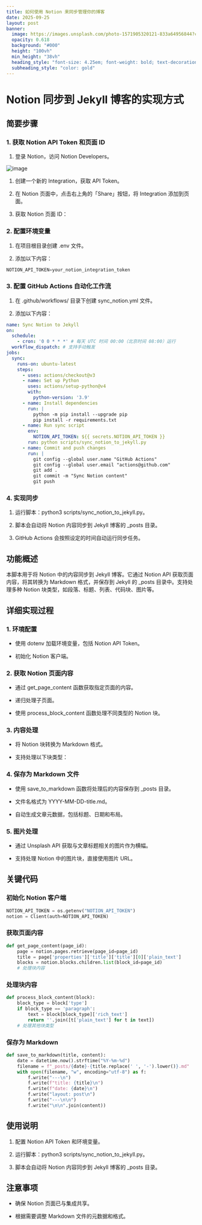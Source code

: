 ```yaml
---
title: 如何使用 Notion 来同步管理你的博客
date: 2025-09-25
layout: post
banner:
  image: https://images.unsplash.com/photo-1571905320121-833a64956844?crop=entropy&cs=tinysrgb&fit=max&fm=jpg&ixid=M3w2OTIwMzJ8MHwxfHJhbmRvbXx8fHx8fHx8fDE3NTg4MjUwNDl8&ixlib=rb-4.1.0&q=80&w=1080
  opacity: 0.618
  background: "#000"
  height: "100vh"
  min_height: "38vh"
  heading_style: "font-size: 4.25em; font-weight: bold; text-decoration: underline"
  subheading_style: "color: gold"
---
```


# Notion 同步到 Jekyll 博客的实现方式

## 简要步骤

### 1. 获取 Notion API Token 和页面 ID

1. 登录 Notion，访问 Notion Developers。

![image](https://prod-files-secure.s3.us-west-2.amazonaws.com/a7a0cc5a-89b9-4cda-8686-1fba0ca52f40/d19c1afe-dea5-4312-9333-786b0ba83054/image.png?X-Amz-Algorithm=AWS4-HMAC-SHA256&X-Amz-Content-Sha256=UNSIGNED-PAYLOAD&X-Amz-Credential=ASIAZI2LB466TCSEHXUM%2F20250925%2Fus-west-2%2Fs3%2Faws4_request&X-Amz-Date=20250925T183048Z&X-Amz-Expires=3600&X-Amz-Security-Token=IQoJb3JpZ2luX2VjEPD%2F%2F%2F%2F%2F%2F%2F%2F%2F%2FwEaCXVzLXdlc3QtMiJGMEQCIHXYjAUduj2vOGXADJziUwL%2BQWani6WF9kTU7J8F%2Bw1WAiAyUi70Uze0Nnt%2BoblVuA2Qazs2TJvlYCPJfAczxZuf8ir%2FAwh5EAAaDDYzNzQyMzE4MzgwNSIM9yf2VFZwlNTwbGMfKtwDrx0k%2BKyh6U9u9kBHqWrX4Hqbq34PjLb1ZvzdemnoA7dPaq2Wn9saujl0jhNMghw7B%2BilZRHtM7Iox9m09nT1qW66QbkX%2Bnzgf%2F2SFqyfmQzwIi8PkjUnQn6ifmoSP8uMkcu1xOiuwWgsva6cHNO2HXDBIBgSpXKj%2FlEUmUwk2QrbmkK2QneoUnhrRCOYu61suL53ZjY3%2FXCIheVN67Omxab4aX1Odk71jtheDCNMOgGChaWSTzg4tuCnhZm4GA7Q8csa0W%2B8X4x2HOLo7i8FvcKL3smFWn5mJUDNDh9zM7tZDyeJ7zF76KuLM6KDDcdALl%2ByYoS98PGrJz0L2X9cYsQWp%2FSCFm3crbK41Ujf3dht14VN5Bwy2lToTD6JYd876Q5L33gTWF9IOlpgqcqwZN7nG7HQ4gRswFSLxshHqK%2FtXoa4q7FKZkzNaR0tMVB4inuQ3ACYN5iseQJdbo7J7W%2BeavC7Of9cQNkNd3xCqWaFMDOZaDl2JPyHpW7n2piWczEe16W1zgxpmDwN3%2F%2F%2BsESKsN%2FxtAhSM6JnUb2Tcqr8s3TMZBiIWg7E8LnmFC4RmWOLj%2BWkWj49gw5WB0N7d9%2FeU5fEM%2BnyhMcCEAmKuc8f8foxDPkAbwqTCEcw887VxgY6pgGet%2FrXhp61C62V3lua7xI2lmBuYZ%2F5HRJgtSBycpPX3sOg9MpcA1OecYCvTOUpzidbYNFsYG0AnGWhqDDZ00NY5Uk31J1qdSJE%2FmvdLpT%2FxB24iliZReoZoj9LLneEg9sn6M0bBJ0R2QWat4K2HUTApzSDXcHT4CFhtbiFi%2FwM%2BYUiyQOGG%2FsHz6DUlqDP2pSU6kT%2BLXIVztL2tFI5aFdB21dqSO8M&X-Amz-Signature=b77b7ef19a01c68e4e575dcf317e796b54181ca251bba8cee2888761125adbdc&X-Amz-SignedHeaders=host&x-amz-checksum-mode=ENABLED&x-id=GetObject)

1. 创建一个新的 Integration，获取 API Token。

1. 在 Notion 页面中，点击右上角的「Share」按钮，将 Integration 添加到页面。

1. 获取 Notion 页面 ID：


### 2. 配置环境变量

1. 在项目根目录创建 .env 文件。

1. 添加以下内容：

```javascript
NOTION_API_TOKEN=your_notion_integration_token
```

### 3. 配置 GitHub Actions 自动化工作流

1. 在 .github/workflows/ 目录下创建 sync_notion.yml 文件。

1. 添加以下内容：

```yaml
name: Sync Notion to Jekyll
on:
  schedule:
    - cron: '0 0 * * *' # 每天 UTC 时间 00:00（北京时间 08:00）运行
  workflow_dispatch: # 支持手动触发
jobs:
  sync:
    runs-on: ubuntu-latest
    steps:
      - uses: actions/checkout@v3
      - name: Set up Python
        uses: actions/setup-python@v4
        with:
          python-version: '3.9'
      - name: Install dependencies
        run: |
          python -m pip install --upgrade pip
          pip install -r requirements.txt
      - name: Run sync script
        env:
          NOTION_API_TOKEN: ${{ secrets.NOTION_API_TOKEN }}
        run: python scripts/sync_notion_to_jekyll.py
      - name: Commit and push changes
        run: |
          git config --global user.name "GitHub Actions"
          git config --global user.email "actions@github.com"
          git add .
          git commit -m "Sync Notion content"
          git push
```

### 4. 实现同步

1. 运行脚本：python3 scripts/sync_notion_to_jekyll.py。

1. 脚本会自动将 Notion 内容同步到 Jekyll 博客的 _posts 目录。

1. GitHub Actions 会按照设定的时间自动运行同步任务。

## 功能概述

本脚本用于将 Notion 中的内容同步到 Jekyll 博客。它通过 Notion API 获取页面内容，将其转换为 Markdown 格式，并保存到 Jekyll 的 _posts 目录中。支持处理多种 Notion 块类型，如段落、标题、列表、代码块、图片等。

## 详细实现过程

### 1. 环境配置

- 使用 dotenv 加载环境变量，包括 Notion API Token。

- 初始化 Notion 客户端。

### 2. 获取 Notion 页面内容

- 通过 get_page_content 函数获取指定页面的内容。

- 递归处理子页面。

- 使用 process_block_content 函数处理不同类型的 Notion 块。

### 3. 内容处理

- 将 Notion 块转换为 Markdown 格式。

- 支持处理以下块类型：


### 4. 保存为 Markdown 文件

- 使用 save_to_markdown 函数将处理后的内容保存到 _posts 目录。

- 文件名格式为 YYYY-MM-DD-title.md。

- 自动生成文章元数据，包括标题、日期和布局。

### 5. 图片处理

- 通过 Unsplash API 获取与文章标题相关的图片作为横幅。

- 支持处理 Notion 中的图片块，直接使用图片 URL。

## 关键代码

### 初始化 Notion 客户端

```python
NOTION_API_TOKEN = os.getenv("NOTION_API_TOKEN")
notion = Client(auth=NOTION_API_TOKEN)
```

### 获取页面内容

```python
def get_page_content(page_id):
    page = notion.pages.retrieve(page_id=page_id)
    title = page['properties']['title']['title'][0]['plain_text']
    blocks = notion.blocks.children.list(block_id=page_id)
    # 处理块内容
```

### 处理块内容

```python
def process_block_content(block):
    block_type = block['type']
    if block_type == 'paragraph':
        text = block[block_type]['rich_text']
        return ''.join([t['plain_text'] for t in text])
    # 处理其他块类型
```

### 保存为 Markdown

```python
def save_to_markdown(title, content):
    date = datetime.now().strftime("%Y-%m-%d")
    filename = f"_posts/{date}-{title.replace(' ', '-').lower()}.md"
    with open(filename, "w", encoding="utf-8") as f:
        f.write("---\n")
        f.write(f"title: {title}\n")
        f.write(f"date: {date}\n")
        f.write("layout: post\n")
        f.write("---\n\n")
        f.write("\n\n".join(content))
```

## 使用说明

1. 配置 Notion API Token 和环境变量。

1. 运行脚本：python3 scripts/sync_notion_to_jekyll.py。

1. 脚本会自动将 Notion 内容同步到 Jekyll 博客的 _posts 目录。

## 注意事项

- 确保 Notion 页面已与集成共享。

- 根据需要调整 Markdown 文件的元数据和格式。